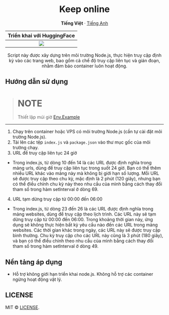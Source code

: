 <div align="center">
    <a name="readme-top"></a>

# Keep online

**Tiếng Việt** · [Tiếng Anh](./README.md)

|       Triển khai với HuggingFace        |     
| :-------------------------------------: |   
| [![][deploy-button-image]][deploy-link] |

<div align="center">
        Script này được xây dựng trên môi trường Node.js, thực hiện truy cập định kỳ vào các trang web, bao gồm cả chế độ truy cập liên tục và gián đoạn, nhằm đảm bảo container luôn hoạt động.
</div>

<div align="left">

## Hướng dẫn sử dụng

> # NOTE
> Thiết lập múi giờ  <a href="/.env">Env.Example</a>

--------------

1. Chạy trên container hoặc VPS có môi trường Node.js (cần tự cài đặt môi trường Node.js).
2. Tải lên các tệp `index.js` và `package.json` vào thư mục gốc của môi trường chạy.
3. URL để truy cập liên tục 24 giờ

- Trong index.js, từ dòng 10 đến 14 là các URL được định nghĩa trong mảng urls, dùng để truy cập liên tục trong suốt 24 giờ. Bạn có thể thêm nhiều URL khác vào mảng này mà không bị giới hạn số lượng. Mỗi URL sẽ được truy cập theo chu kỳ, mặc định là 2 phút (120 giây), nhưng bạn có thể điều chỉnh chu kỳ này theo nhu cầu của mình bằng cách thay đổi tham số trong hàm setInterval ở dòng 69.

4. URL tạm dừng truy cập từ 00:00 đến 06:00

- Trong index.js, từ dòng 23 đến 26 là các URL được định nghĩa trong mảng websites, dùng để truy cập theo lịch trình. Các URL này sẽ tạm dừng truy cập từ 00:00 đến 06:00. Trong khoảng thời gian này, ứng dụng sẽ không thực hiện bất kỳ yêu cầu nào đến các URL trong mảng websites. Các thời gian khác trong ngày, các URL này sẽ được truy cập bình thường. Chu kỳ truy cập cho các URL này cũng là 3 phút (180 giây), và bạn có thể điều chỉnh theo nhu cầu của mình bằng cách thay đổi tham số trong hàm setInterval ở dòng 49.

## Nền tảng áp dụng

- Hỗ trợ không giới hạn triển khai node.js. Không hỗ trợ các container ngừng hoạt động vật lý.

## LICENSE

MIT © [LICENSE](./LICENSE).

</div>

<!-- LINK -->
[deploy-button-image]: https://cdn-uploads.huggingface.co/production/uploads/65c33f0aa592fce762eed505/qpm9eCvzXeXp-3tKJVSqs.png
[deploy-link]: https://huggingface.co/spaces/ngoctuanai/keep-online?duplicate=true